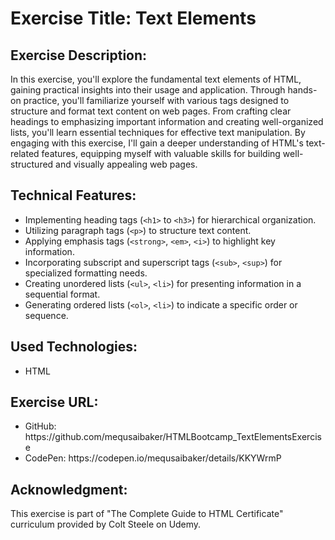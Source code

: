 <h1>Exercise Title: Text Elements</h1>

<h2>Exercise Description:</h2>
<p>
    In this exercise, you'll explore the fundamental text elements of HTML, gaining practical insights into their usage and application. Through hands-on practice, you'll familiarize yourself with various tags designed to structure and format text content on web pages. From crafting clear headings to emphasizing important information and creating well-organized lists, you'll learn essential techniques for effective text manipulation. By engaging with this exercise, I'll gain a deeper understanding of HTML's text-related features, equipping myself with valuable skills for building well-structured and visually appealing web pages.
</p>

<h2>Technical Features:</h2>
<ul>
    <li>Implementing heading tags (<code>&lt;h1&gt;</code> to <code>&lt;h3&gt;</code>) for hierarchical organization.</li>
    <li>Utilizing paragraph tags (<code>&lt;p&gt;</code>) to structure text content.</li>
    <li>Applying emphasis tags (<code>&lt;strong&gt;</code>, <code>&lt;em&gt;</code>, <code>&lt;i&gt;</code>) to highlight key information.</li>
    <li>Incorporating subscript and superscript tags (<code>&lt;sub&gt;</code>, <code>&lt;sup&gt;</code>) for specialized formatting needs.</li>
    <li>Creating unordered lists (<code>&lt;ul&gt;</code>, <code>&lt;li&gt;</code>) for presenting information in a sequential format.</li>
    <li>Generating ordered lists (<code>&lt;ol&gt;</code>, <code>&lt;li&gt;</code>) to indicate a specific order or sequence.</li>
</ul>

<h2>Used Technologies:</h2>
<ul>
    <li>HTML</li>
</ul>

<h2>Exercise URL:</h2>
<ul>
    <li>GitHub: https://github.com/mequsaibaker/HTMLBootcamp_TextElementsExercise</li>
    <li>CodePen: https://codepen.io/mequsaibaker/details/KKYWrmP</li>
</ul>

<h2>Acknowledgment:</h2>
<p>
    This exercise is part of "The Complete Guide to HTML Certificate" curriculum provided by Colt Steele on Udemy.
</p>
